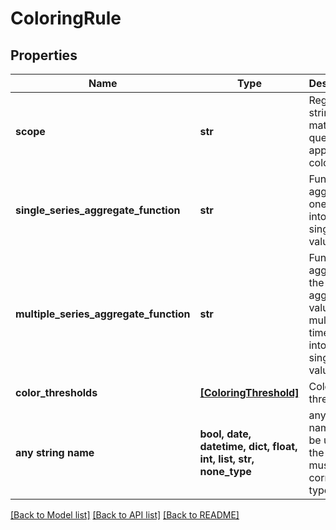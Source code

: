 # ColoringRule


## Properties
Name | Type | Description | Notes
------------ | ------------- | ------------- | -------------
**scope** | **str** | Regex string to match queries to apply coloring to. | 
**single_series_aggregate_function** | **str** | Function to aggregate one series into one single value. | 
**multiple_series_aggregate_function** | **str** | Function to aggregate the aggregate values of multiple time series into one single value. | 
**color_thresholds** | [**[ColoringThreshold]**](ColoringThreshold.md) | Color thresholds. | [optional] 
**any string name** | **bool, date, datetime, dict, float, int, list, str, none_type** | any string name can be used but the value must be the correct type | [optional]

[[Back to Model list]](../README.md#documentation-for-models) [[Back to API list]](../README.md#documentation-for-api-endpoints) [[Back to README]](../README.md)


